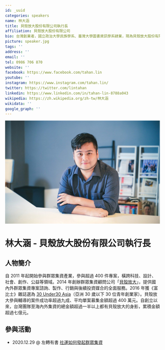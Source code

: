 ```yaml
---
id: _uuid
categories: speakers
name: 林大涵
title: 貝殼放大股份有限公司執行長
affiliation: 貝殼放大股份有限公司
bio: 台灣創業者，國立政治大學民族學系、臺灣大學圖書資訊學系肄業，現為貝殼放大股份有限公司執行長，主要從事群眾集資相關業務。
picture: speaker.jpg
tags: ''
address: ''
email: ''
tel: 0986 706 870
website: ''
facebook: https://www.facebook.com/tahan.lin
youtube: ''
instagram: https://www.instagram.com/tahan.lin/
twitter: https://twitter.com/lintahan
linkedin: https://www.linkedin.com/in/tahan-lin-8788a043
wikipedia: https://zh.wikipedia.org/zh-tw/林大涵
wikidata: ''
google_graph: ''
---
```


![](./speaker.jpg)

# 林大涵 - 貝殼放大股份有限公司執行長

## 人物簡介

自 2011 年起開始參與群眾集資產業，參與超過 400 件專案，橫跨科技、設計、社會、創作、公益等領域。2014 年創辦群眾集資顧問公司「[貝殼放大](https://www.backer-founder.com/)」，提供國內外群眾集資專案諮詢、製作、行銷與後續投資媒合的全面服務。2016 年獲《富比士》雜誌選為 [30 Under30 Asia](https://www.forbes.com/pictures/lmh45edfig/tahan-lin/?sh=a8ee861c4a28)（亞洲 30 歲以下 30 位青年創業家）。貝殼放大參與輔導的案件成功率超過九成、平均單案募集金額超過 400 萬元。自創立以來，台灣團隊至海內外集資的總金額超過一半以上都有貝殼放大的身影，累積金額超過七億元。

## 參與活動

-   2020.12.29 @ 左轉有書 [社運如何發起群眾集資](https://www.facebook.com/events/1118201605354787)
